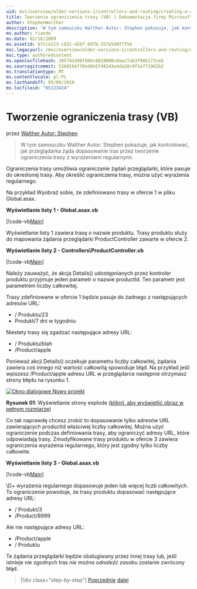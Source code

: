 ```yaml
---
uid: mvc/overview/older-versions-1/controllers-and-routing/creating-a-route-constraint-vb
title: Tworzenie ograniczenia trasy (VB) | Dokumentacja firmy Microsoft
author: StephenWalther
description: 'W tym samouczku Walther Autor: Stephen pokazuje, jak kontrolować, jak przeglądarka żąda dopasowanie tras przez tworzenie ograniczenia trasy z wyrażeniami regularnymi.'
ms.author: riande
ms.date: 02/16/2009
ms.assetid: b7cce113-c82c-45bf-b97b-357e5d9f7f56
msc.legacyurl: /mvc/overview/older-versions-1/controllers-and-routing/creating-a-route-constraint-vb
msc.type: authoredcontent
ms.openlocfilehash: 205742dd8f866c8828008c8aac7ab3f98b173ceb
ms.sourcegitcommit: 51b01b6ff8edde57d8243e4da28c9f1e7f1962b2
ms.translationtype: MT
ms.contentlocale: pl-PL
ms.lasthandoff: 05/06/2019
ms.locfileid: "65123424"
---
```

# <a name="creating-a-route-constraint-vb"></a>Tworzenie ograniczenia trasy (VB)

przez [Walther Autor: Stephen](https://github.com/StephenWalther)

> W tym samouczku Walther Autor: Stephen pokazuje, jak kontrolować, jak przeglądarka żąda dopasowanie tras przez tworzenie ograniczenia trasy z wyrażeniami regularnymi.

Ograniczenia trasy umożliwia ograniczanie żądań przeglądarki, które pasuje do określonej trasy. Aby określić ograniczenia trasy, można użyć wyrażenia regularnego.

Na przykład Wyobraź sobie, że zdefiniowano trasy w ofercie 1 w pliku Global.asax.

**Wyświetlanie listy 1 - Global.asax.vb**

[!code-vb[Main](creating-a-route-constraint-vb/samples/sample1.vb)]

Wyświetlanie listy 1 zawiera trasę o nazwie produktu. Trasy produktu służy do mapowania żądania przeglądarki ProductController zawarte w ofercie 2.

**Wyświetlanie listy 2 - Controllers\ProductController.vb**

[!code-vb[Main](creating-a-route-constraint-vb/samples/sample2.vb)]

Należy zauważyć, że akcja Details() udostępnianych przez kontroler produktu przyjmuje jeden parametr o nazwie productId. Ten parametr jest parametrem liczby całkowitej.

Trasy zdefiniowane w ofercie 1 będzie pasuje do żadnego z następujących adresów URL:

- / Produktu/23
- Produkt/7 dni w tygodniu

Niestety trasy się zgadzać następujące adresy URL:

- / Produktu/blah
- /Product/apple

Ponieważ akcji Details() oczekuje parametru liczby całkowitej, żądania zawiera coś innego niż wartość całkowitą spowoduje błąd. Na przykład jeśli wpiszesz /Product/apple adresu URL w przeglądarce następnie otrzymasz strony błędu na rysunku 1.

[![Okno dialogowe Nowy projekt](creating-a-route-constraint-vb/_static/image1.jpg)](creating-a-route-constraint-vb/_static/image1.png)

**Rysunek 01**: Wyświetlanie strony explode ([kliknij, aby wyświetlić obraz w pełnym rozmiarze](creating-a-route-constraint-vb/_static/image2.png))

Co tak naprawdę chcesz zrobić to dopasowanie tylko adresów URL zawierających productId właściwej liczby całkowitej. Można użyć ograniczenie podczas definiowania trasy, aby ograniczyć adresy URL, które odpowiadają trasy. Zmodyfikowane trasy produktu w ofercie 3 zawiera ograniczenia wyrażenia regularnego, który jest zgodny tylko liczby całkowite.

**Wyświetlanie listy 3 - Global.asax.vb**

[!code-vb[Main](creating-a-route-constraint-vb/samples/sample3.vb)]

\D+ wyrażenia regularnego dopasowuje jeden lub więcej liczb całkowitych. To ograniczenie powoduje, że trasy produktu dopasować następujące adresy URL:

- / Produkt/3
- /Product/8999

Ale nie następujące adresy URL:

- /Product/apple
- / Produktu

Te żądania przeglądarki będzie obsługiwany przez innej trasy lub, jeśli istnieje nie zgodnych tras *nie można odnaleźć zasobu* zostanie zwrócony błąd.

> [!div class="step-by-step"]
> [Poprzednie](creating-custom-routes-vb.md)
> [dalej](creating-a-custom-route-constraint-vb.md)
